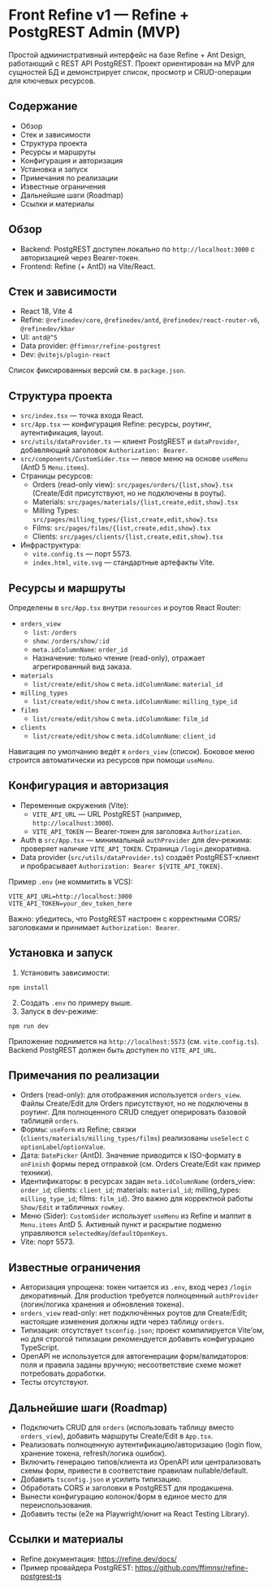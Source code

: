 # Front Refine v1 — Refine + PostgREST Admin (MVP)

Простой административный интерфейс на базе Refine + Ant Design, работающий с REST API PostgREST. Проект ориентирован на MVP для сущностей БД и демонстрирует список, просмотр и CRUD-операции для ключевых ресурсов.

## Содержание
- Обзор
- Стек и зависимости
- Структура проекта
- Ресурсы и маршруты
- Конфигурация и авторизация
- Установка и запуск
- Примечания по реализации
- Известные ограничения
- Дальнейшие шаги (Roadmap)
- Ссылки и материалы

## Обзор
- Backend: PostgREST доступен локально по `http://localhost:3000` с авторизацией через Bearer-токен.
- Frontend: Refine (+ AntD) на Vite/React.

## Стек и зависимости
- React 18, Vite 4
- Refine: `@refinedev/core`, `@refinedev/antd`, `@refinedev/react-router-v6`, `@refinedev/kbar`
- UI: `antd@^5`
- Data provider: `@ffimnsr/refine-postgrest`
- Dev: `@vitejs/plugin-react`

Список фиксированных версий см. в `package.json`.

## Структура проекта
- `src/index.tsx` — точка входа React.
- `src/App.tsx` — конфигурация Refine: ресурсы, роутинг, аутентификация, layout.
- `src/utils/dataProvider.ts` — клиент PostgREST и `dataProvider`, добавляющий заголовок `Authorization: Bearer`.
- `src/components/CustomSider.tsx` — левое меню на основе `useMenu` (AntD 5 `Menu.items`).
- Страницы ресурсов:
  - Orders (read-only view): `src/pages/orders/{list,show}.tsx` (Create/Edit присутствуют, но не подключены в роуты).
  - Materials: `src/pages/materials/{list,create,edit,show}.tsx`
  - Milling Types: `src/pages/milling_types/{list,create,edit,show}.tsx`
  - Films: `src/pages/films/{list,create,edit,show}.tsx`
  - Clients: `src/pages/clients/{list,create,edit,show}.tsx`
- Инфраструктура:
  - `vite.config.ts` — порт 5573.
  - `index.html`, `vite.svg` — стандартные артефакты Vite.

## Ресурсы и маршруты
Определены в `src/App.tsx` внутри `resources` и роутов React Router:
- `orders_view`
  - `list`: `/orders`
  - `show`: `/orders/show/:id`
  - `meta.idColumnName`: `order_id`
  - Назначение: только чтение (read-only), отражает агрегированный вид заказа.
- `materials`
  - `list/create/edit/show` с `meta.idColumnName`: `material_id`
- `milling_types`
  - `list/create/edit/show` с `meta.idColumnName`: `milling_type_id`
- `films`
  - `list/create/edit/show` с `meta.idColumnName`: `film_id`
- `clients`
  - `list/create/edit/show` с `meta.idColumnName`: `client_id`

Навигация по умолчанию ведёт к `orders_view` (список). Боковое меню строится автоматически из ресурсов при помощи `useMenu`.

## Конфигурация и авторизация
- Переменные окружения (Vite):
  - `VITE_API_URL` — URL PostgREST (например, `http://localhost:3000`).
  - `VITE_API_TOKEN` — Bearer-токен для заголовка `Authorization`.
- Auth в `src/App.tsx` — минимальный `authProvider` для dev-режима: проверяет наличие `VITE_API_TOKEN`. Страница `/login` декоративна.
- Data provider (`src/utils/dataProvider.ts`) создаёт PostgREST-клиент и пробрасывает `Authorization: Bearer ${VITE_API_TOKEN}`.

Пример `.env` (не коммитить в VCS):
```
VITE_API_URL=http://localhost:3000
VITE_API_TOKEN=your_dev_token_here
```

Важно: убедитесь, что PostgREST настроен с корректными CORS/заголовками и принимает `Authorization: Bearer`.

## Установка и запуск
1) Установить зависимости:
```
npm install
```
2) Создать `.env` по примеру выше.
3) Запуск в dev-режиме:
```
npm run dev
```
Приложение поднимется на `http://localhost:5573` (см. `vite.config.ts`). Backend PostgREST должен быть доступен по `VITE_API_URL`.

## Примечания по реализации
- Orders (read-only): для отображения используется `orders_view`. Файлы Create/Edit для Orders присутствуют, но не подключены в роутинг. Для полноценного CRUD следует оперировать базовой таблицей `orders`.
- Формы: `useForm` из Refine; связки (`clients/materials/milling_types/films`) реализованы `useSelect` с `optionLabel`/`optionValue`.
- Дата: `DatePicker` (AntD). Значение приводится к ISO-формату в `onFinish` формы перед отправкой (см. Orders Create/Edit как пример техники).
- Идентификаторы: в ресурсах задан `meta.idColumnName` (orders_view: `order_id`; clients: `client_id`; materials: `material_id`; milling_types: `milling_type_id`; films: `film_id`). Это важно для корректной работы `Show/Edit` и табличных `rowKey`.
- Меню (Sider): `CustomSider` использует `useMenu` из Refine и маппит в `Menu.items` AntD 5. Активный пункт и раскрытие подменю управляются `selectedKey`/`defaultOpenKeys`.
- Vite: порт 5573.

## Известные ограничения
- Авторизация упрощена: токен читается из `.env`, вход через `/login` декоративный. Для production требуется полноценный `authProvider` (логин/логика хранения и обновления токена).
- `orders_view` read-only: нет подключённых роутов для Create/Edit; настоящие изменения должны идти через таблицу `orders`.
- Типизация: отсутствует `tsconfig.json`; проект компилируется Vite’ом, но для строгой типизации рекомендуется добавить конфигурацию TypeScript.
- OpenAPI не используется для автогенерации форм/валидаторов: поля и правила заданы вручную; несоответствие схеме может потребовать доработки.
- Тесты отсутствуют.

## Дальнейшие шаги (Roadmap)
- Подключить CRUD для `orders` (использовать таблицу вместо `orders_view`), добавить маршруты Create/Edit в `App.tsx`.
- Реализовать полноценную аутентификацию/авторизацию (login flow, хранение токена, refresh/логика ошибок).
- Включить генерацию типов/клиента из OpenAPI или централизовать схемы форм, привести в соответствие правилам nullable/default.
- Добавить `tsconfig.json` и усилить типизацию.
- Обработать CORS и заголовки в PostgREST для продакшена.
- Вынести конфигурацию колонок/форм в единое место для переиспользования.
- Добавить тесты (e2e на Playwright/юнит на React Testing Library).

## Ссылки и материалы
- Refine документация: https://refine.dev/docs/
- Пример провайдера PostgREST: https://github.com/ffimnsr/refine-postgrest-ts

